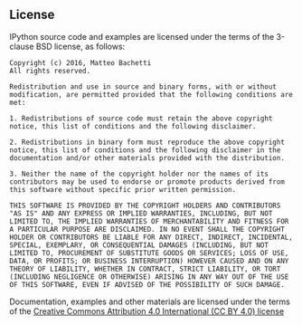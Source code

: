 ## License

IPython source code and examples are licensed under the terms of the 3-clause BSD license, as follows:

    Copyright (c) 2016, Matteo Bachetti
    All rights reserved.
    
    Redistribution and use in source and binary forms, with or without modification, are permitted provided that the following conditions are met:
    
    1. Redistributions of source code must retain the above copyright notice, this list of conditions and the following disclaimer.
    
    2. Redistributions in binary form must reproduce the above copyright notice, this list of conditions and the following disclaimer in the documentation and/or other materials provided with the distribution.
    
    3. Neither the name of the copyright holder nor the names of its contributors may be used to endorse or promote products derived from this software without specific prior written permission.
    
    THIS SOFTWARE IS PROVIDED BY THE COPYRIGHT HOLDERS AND CONTRIBUTORS "AS IS" AND ANY EXPRESS OR IMPLIED WARRANTIES, INCLUDING, BUT NOT LIMITED TO, THE IMPLIED WARRANTIES OF MERCHANTABILITY AND FITNESS FOR A PARTICULAR PURPOSE ARE DISCLAIMED. IN NO EVENT SHALL THE COPYRIGHT HOLDER OR CONTRIBUTORS BE LIABLE FOR ANY DIRECT, INDIRECT, INCIDENTAL, SPECIAL, EXEMPLARY, OR CONSEQUENTIAL DAMAGES (INCLUDING, BUT NOT LIMITED TO, PROCUREMENT OF SUBSTITUTE GOODS OR SERVICES; LOSS OF USE, DATA, OR PROFITS; OR BUSINESS INTERRUPTION) HOWEVER CAUSED AND ON ANY THEORY OF LIABILITY, WHETHER IN CONTRACT, STRICT LIABILITY, OR TORT (INCLUDING NEGLIGENCE OR OTHERWISE) ARISING IN ANY WAY OUT OF THE USE OF THIS SOFTWARE, EVEN IF ADVISED OF THE POSSIBILITY OF SUCH DAMAGE.


Documentation, examples and other materials are licensed under the terms of the [Creative Commons Attribution 4.0 International (CC BY 4.0) license](http://creativecommons.org/licenses/by/4.0/)
